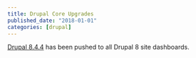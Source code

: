 ```yaml
---
title: Drupal Core Upgrades
published_date: "2018-01-01"
categories: [drupal]
---
```

[Drupal 8.4.4](https://www.drupal.org/project/drupal/releases/8.4.4) has been pushed to all Drupal 8 site dashboards.
